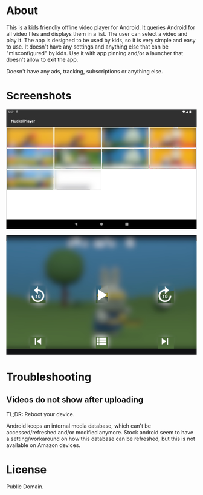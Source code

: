 # About

This is a kids friendliy offline video player for Android. It queries Android for all video files
and displays them in a list. The user can select a video and play it. The app is designed to be
used by kids, so it is very simple and easy to use. It doesn't have any settings and anything
else that can be "misconfigured" by kids.
Use it with app pinning and/or a launcher that doesn't allow to exit the app.

Doesn't have any ads, tracking, subscriptions or anything else.

# Screenshots

![Screenshot 1](screenshot_overview.jpg)

![Screenshot 2](screenshot_videoplayer.jpg)

# Troubleshooting

## Videos do not show after uploading

TL;DR: Reboot your device.

Android keeps an internal media database, which can't be accessed/refreshed and/or modified anymore.
Stock android seem to have a setting/workaround on how this database can be refreshed, but this
is not available on Amazon devices.

# License

Public Domain.

